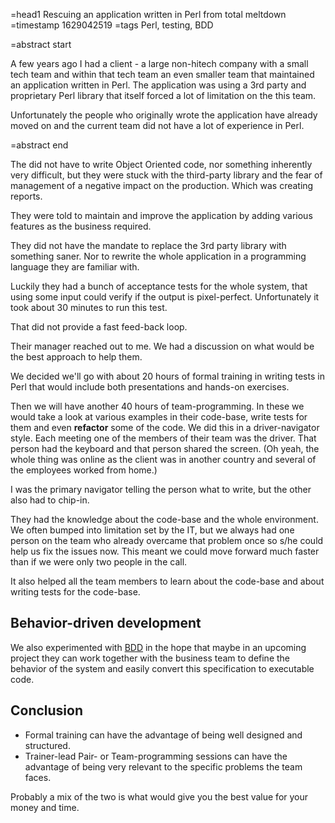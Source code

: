 =head1 Rescuing an application written in Perl from total meltdown
=timestamp 1629042519
=tags Perl, testing, BDD

=abstract start

A few years ago I had a client - a large non-hitech company with a small tech team and within that tech team an even smaller team that maintained an application written in Perl.
The application was using a 3rd party and proprietary Perl library that itself forced a lot of limitation on the this team.

Unfortunately the people who originally wrote the application have already moved on and the current team did not have a lot of experience in Perl.

=abstract end

The did not have to write Object Oriented code, nor something inherently very difficult, but they were stuck with the third-party library
and the fear of management of a negative impact on the production. Which was creating reports.

They were told to maintain and improve the application by adding various features as the business required.

They did not have the mandate to replace the 3rd party library with something saner. Nor to rewrite the whole application in
a programming language they are familiar with.

Luckily they had a bunch of acceptance tests for the whole system, that using some input could verify if the output is pixel-perfect.
Unfortunately it took about 30 minutes to run this test.

That did not provide a fast feed-back loop.

Their manager reached out to me. We had a discussion on what would be the best approach to help them.

We decided we'll go with about 20 hours of formal training in writing tests in Perl that would include both presentations
and hands-on exercises.

Then we will have another 40 hours of team-programming. In these we would take a look at various examples in their code-base,
write tests for them and even <b>refactor</b> some of the code. We did this in a driver-navigator style. Each meeting one of the members
of their team was the driver. That person had the keyboard and that person shared the screen.
(Oh yeah, the whole thing was online as the client was in another country and several of the employees worked from home.)

I was the primary navigator telling the person what to write, but the other also had to chip-in.

They had the knowledge about the code-base and the whole environment. We often bumped into limitation set by the IT,
but we always had one person on the team who already overcame that problem once so s/he could help us fix the issues now.
This meant we could move forward much faster than if we were only two people in the call.

It also helped all the team members to learn about the code-base and about writing tests for the code-base.

<h2>Behavior-driven development</h2>

We also experimented with <a href="https://en.wikipedia.org/wiki/Behavior-driven_development">BDD</a> in the hope that maybe
in an upcoming project they can work together with the business team to define the behavior of the system and easily convert
this specification to executable code.


<h2>Conclusion</h2>

<ul>
<li>Formal training can have the advantage of being well designed and structured.</li>
<li>Trainer-lead Pair- or Team-programming sessions can have the advantage of being very relevant to the specific problems the team faces.</li>
</ul>

Probably a mix of the two is what would give you the best value for your money and time.


